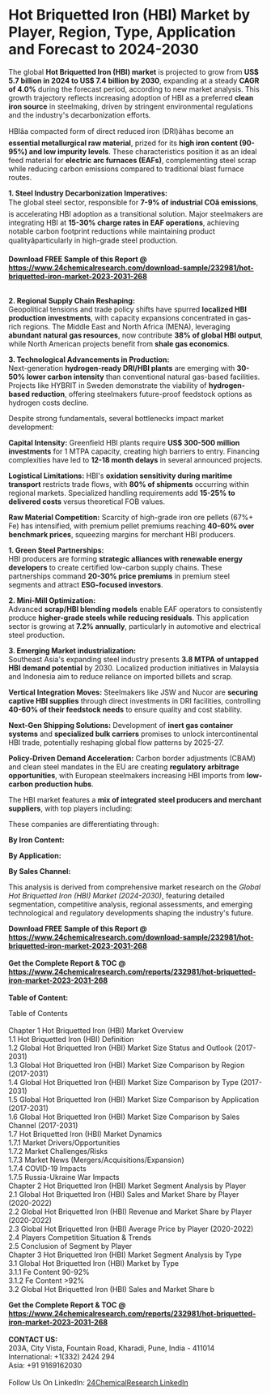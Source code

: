 <h1>Hot Briquetted Iron (HBI) Market by Player, Region, Type, Application and  Forecast to 2024-2030</h1><p>The global <strong>Hot Briquetted Iron (HBI) market</strong> is projected to grow from <strong>US$ 5.7 billion in 2024 to US$ 7.4 billion by 2030</strong>, expanding at a steady <strong>CAGR of 4.0%</strong> during the forecast period, according to new market analysis. This growth trajectory reflects increasing adoption of HBI as a preferred <strong>clean iron source</strong> in steelmaking, driven by stringent environmental regulations and the industry's decarbonization efforts.</p><p>HBIâa compacted form of direct reduced iron (DRI)âhas become an <strong>essential metallurgical raw material</strong>, prized for its <strong>high iron content (90-95%) and low impurity levels</strong>. These characteristics position it as an ideal feed material for <strong>electric arc furnaces (EAFs)</strong>, complementing steel scrap while reducing carbon emissions compared to traditional blast furnace routes.</p><p><strong>1. Steel Industry Decarbonization Imperatives:</strong><br>
The global steel sector, responsible for <strong>7-9% of industrial COâ emissions</strong>, is accelerating HBI adoption as a transitional solution. Major steelmakers are integrating HBI at <strong>15-30% charge rates in EAF operations</strong>, achieving notable carbon footprint reductions while maintaining product qualityâparticularly in high-grade steel production.</p><div><b>Download FREE Sample of this Report @ 
            <a href="https://www.24chemicalresearch.com/download-sample/232981/hot-briquetted-iron-market-2023-2031-268">
            https://www.24chemicalresearch.com/download-sample/232981/hot-briquetted-iron-market-2023-2031-268</a></b></div><br><p><strong>2. Regional Supply Chain Reshaping:</strong><br>
Geopolitical tensions and trade policy shifts have spurred <strong>localized HBI production investments</strong>, with capacity expansions concentrated in gas-rich regions. The Middle East and North Africa (MENA), leveraging <strong>abundant natural gas resources</strong>, now contribute <strong>38% of global HBI output</strong>, while North American projects benefit from <strong>shale gas economics</strong>.</p><p><strong>3. Technological Advancements in Production:</strong><br>
Next-generation <strong>hydrogen-ready DRI/HBI plants</strong> are emerging with <strong>30-50% lower carbon intensity</strong> than conventional natural gas-based facilities. Projects like HYBRIT in Sweden demonstrate the viability of <strong>hydrogen-based reduction</strong>, offering steelmakers future-proof feedstock options as hydrogen costs decline.</p><p>Despite strong fundamentals, several bottlenecks impact market development:</p><p><strong>Capital Intensity:</strong> Greenfield HBI plants require <strong>US$ 300-500 million investments</strong> for 1 MTPA capacity, creating high barriers to entry. Financing complexities have led to <strong>12-18 month delays</strong> in several announced projects.</p><p><strong>Logistical Limitations:</strong> HBI's <strong>oxidation sensitivity during maritime transport</strong> restricts trade flows, with <strong>80% of shipments</strong> occurring within regional markets. Specialized handling requirements add <strong>15-25% to delivered costs</strong> versus theoretical FOB values.</p><p><strong>Raw Material Competition:</strong> Scarcity of high-grade iron ore pellets (67%+ Fe) has intensified, with premium pellet premiums reaching <strong>40-60% over benchmark prices</strong>, squeezing margins for merchant HBI producers.</p><p><strong>1. Green Steel Partnerships:</strong><br>
HBI producers are forming <strong>strategic alliances with renewable energy developers</strong> to create certified low-carbon supply chains. These partnerships command <strong>20-30% price premiums</strong> in premium steel segments and attract <strong>ESG-focused investors</strong>.</p><p><strong>2. Mini-Mill Optimization:</strong><br>
Advanced <strong>scrap/HBI blending models</strong> enable EAF operators to consistently produce <strong>higher-grade steels while reducing residuals</strong>. This application sector is growing at <strong>7.2% annually</strong>, particularly in automotive and electrical steel production.</p><p><strong>3. Emerging Market industrialization:</strong><br>
Southeast Asia's expanding steel industry presents <strong>3.8 MTPA of untapped HBI demand potential</strong> by 2030. Localized production initiatives in Malaysia and Indonesia aim to reduce reliance on imported billets and scrap.</p><p><strong>Vertical Integration Moves:</strong> Steelmakers like JSW and Nucor are <strong>securing captive HBI supplies</strong> through direct investments in DRI facilities, controlling <strong>40-60% of their feedstock needs</strong> to ensure quality and cost stability.</p><p><strong>Next-Gen Shipping Solutions:</strong> Development of <strong>inert gas container systems</strong> and <strong>specialized bulk carriers</strong> promises to unlock intercontinental HBI trade, potentially reshaping global flow patterns by 2025-27.</p><p><strong>Policy-Driven Demand Acceleration:</strong> Carbon border adjustments (CBAM) and clean steel mandates in the EU are creating <strong>regulatory arbitrage opportunities</strong>, with European steelmakers increasing HBI imports from <strong>low-carbon production hubs</strong>.</p><p>The HBI market features a <strong>mix of integrated steel producers and merchant suppliers</strong>, with top players including:</p><p>These companies are differentiating through:</p><p><strong>By Iron Content:</strong></p><p><strong>By Application:</strong></p><p><strong>By Sales Channel:</strong></p><p>This analysis is derived from comprehensive market research on the <em>Global Hot Briquetted Iron (HBI) Market (2024-2030)</em>, featuring detailed segmentation, competitive analysis, regional assessments, and emerging technological and regulatory developments shaping the industry's future.</p><div><b>Download FREE Sample of this Report @ 
            <a href="https://www.24chemicalresearch.com/download-sample/232981/hot-briquetted-iron-market-2023-2031-268">
            https://www.24chemicalresearch.com/download-sample/232981/hot-briquetted-iron-market-2023-2031-268</a></b></div><br><div><b>Get the Complete Report & TOC @ 
            <a href="https://www.24chemicalresearch.com/reports/232981/hot-briquetted-iron-market-2023-2031-268">
            https://www.24chemicalresearch.com/reports/232981/hot-briquetted-iron-market-2023-2031-268</a></b></div><br>
            <b>Table of Content:</b><p>Table of Contents<br />
<br />
Chapter 1 Hot Briquetted Iron (HBI) Market Overview<br />
    1.1 Hot Briquetted Iron (HBI) Definition<br />
    1.2 Global Hot Briquetted Iron (HBI) Market Size Status and Outlook (2017-2031)<br />
    1.3 Global Hot Briquetted Iron (HBI) Market Size Comparison by Region (2017-2031)<br />
    1.4 Global Hot Briquetted Iron (HBI) Market Size Comparison by Type (2017-2031)<br />
    1.5 Global Hot Briquetted Iron (HBI) Market Size Comparison by Application (2017-2031)<br />
    1.6 Global Hot Briquetted Iron (HBI) Market Size Comparison by Sales Channel (2017-2031)<br />
    1.7 Hot Briquetted Iron (HBI) Market Dynamics<br />
        1.7.1 Market Drivers/Opportunities<br />
        1.7.2 Market Challenges/Risks<br />
        1.7.3 Market News (Mergers/Acquisitions/Expansion)<br />
        1.7.4 COVID-19 Impacts<br />
        1.7.5 Russia-Ukraine War Impacts<br />
Chapter 2 Hot Briquetted Iron (HBI) Market Segment Analysis by Player<br />
    2.1 Global Hot Briquetted Iron (HBI) Sales and Market Share by Player (2020-2022)<br />
    2.2 Global Hot Briquetted Iron (HBI) Revenue and Market Share by Player (2020-2022)<br />
    2.3 Global Hot Briquetted Iron (HBI) Average Price by Player (2020-2022)<br />
    2.4 Players Competition Situation & Trends<br />
    2.5 Conclusion of Segment by Player<br />
Chapter 3 Hot Briquetted Iron (HBI) Market Segment Analysis by Type<br />
    3.1 Global Hot Briquetted Iron (HBI) Market by Type<br />
        3.1.1 Fe Content 90-92%<br />
        3.1.2 Fe Content >92%<br />
    3.2 Global Hot Briquetted Iron (HBI) Sales and Market Share b</p><div><b>Get the Complete Report & TOC @ 
            <a href="https://www.24chemicalresearch.com/reports/232981/hot-briquetted-iron-market-2023-2031-268">
            https://www.24chemicalresearch.com/reports/232981/hot-briquetted-iron-market-2023-2031-268</a></b></div><br><b>CONTACT US:</b><br>
            203A, City Vista, Fountain Road, Kharadi, Pune, India - 411014<br>
            International: +1(332) 2424 294<br>
            Asia: +91 9169162030 <br><br>
            Follow Us On LinkedIn: <a href="https://www.linkedin.com/company/24chemicalresearch/">24ChemicalResearch LinkedIn</a>